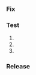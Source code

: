 ### Fix

<!--
**_(Required)_** Add a concise description of what you fixed. If this is related
to an issue, add a link to it. If applicable, add screenshots, animations, or
videos to help illustrate the fix.
-->

### Test

<!--
**_(Required)_** List the steps to test the behavior. For example:
> 1. Go to...
> 2. Tap on...
> 3. See error...
-->

1.
2.
3.

### Release

<!--
**_(Required)_** Add a concise statement to `RELEASE-NOTES.md` if the changes should be included in release notes. Include details about updating the notes in this section. For example:

> `RELEASE-NOTES.md` was updated with:
>
> > Added markdown support

If the changes should not be included in release notes, add a statement to this section. For example:

> These changes do not require release notes.
-->
